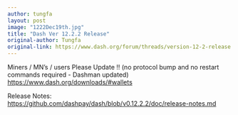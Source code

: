 ```yaml
---
author: tungfa
layout: post
image: "1222Dec19th.jpg"
title: "Dash Ver 12.2.2 Release"
original-author: Tungfa
original-link: https://www.dash.org/forum/threads/version-12-2-release.17807/page-7#post-155111
---
```

Miners / MN’s / users Please Update !!
(no protocol bump and no restart commands required - Dashman updated)
<https://www.dash.org/downloads/#wallets>

Release Notes:
<https://github.com/dashpay/dash/blob/v0.12.2.2/doc/release-notes.md>
